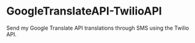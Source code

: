 # GoogleTranslateAPI-TwilioAPI
Send my Google Translate API translations through SMS using the Twilio API.
